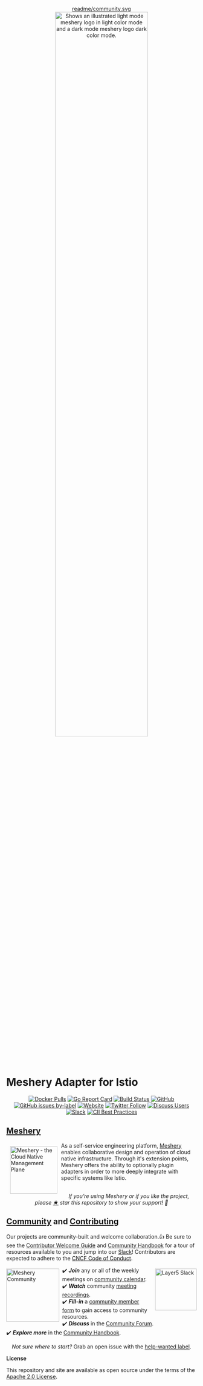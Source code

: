 <p style="text-align:center;" align="center">
  <a href="https://meshery.io">
    <picture align="center">
      <source media="(prefers-color-scheme: dark)" srcset="https://raw.githubusercontent.com/meshery/meshery-istio/master/img/readme/meshery-logo-dark-text-side.svg"  width="70%" align="center" style="margin-bottom:20px;">readme/community.svg
      <source media="(prefers-color-scheme: light)" srcset="https://raw.githubusercontent.com/meshery/meshery-istio/master/img/readme/meshery-logo-light-text-side.svg" width="70%" align="center" style="margin-bottom:20px;">
      <img alt="Shows an illustrated light mode meshery logo in light color mode and a dark mode meshery logo dark color mode." src="https://raw.githubusercontent.com/meshery/meshery-istio/master/img/readme/meshery-logo-light-text-side.svg" width="70%" align="center" style="margin-bottom:20px;">
    </picture>
  </a><br /><br />
</p>
 
# Meshery Adapter for Istio
<div align="center">

[![Docker Pulls](https://img.shields.io/docker/pulls/layer5/meshery-istio.svg)](https://hub.docker.com/r/layer5/meshery-istio)
[![Go Report Card](https://goreportcard.com/badge/github.com/layer5io/meshery-istio)](https://goreportcard.com/report/github.com/meshery/meshery-istio)
[![Build Status](https://img.shields.io/github/actions/workflow/status/meshery/meshery-istio/multi-platform.yml?branch=master)](https://github.com/meshery/meshery-istio/actions)
[![GitHub](https://img.shields.io/github/license/meshery/meshery-istio.svg)](LICENSE)
[![GitHub issues by-label](https://img.shields.io/github/issues/meshery/meshery-istio/help%20wanted.svg)](https://github.com/layer5io/meshery-istio/issues?q=is%3Aopen+is%3Aissue+label%3A"help+wanted")
[![Website](https://img.shields.io/website/https/layer5.io/meshery.svg)](https://meshery.io/)
[![Twitter Follow](https://img.shields.io/twitter/follow/layer5.svg?label=Follow&style=social)](https://twitter.com/intent/follow?screen_name=mesheryio)
[![Discuss Users](https://img.shields.io/discourse/users?server=https%3A%2F%2Fdiscuss.layer5.io)](https://discuss.layer5.io)
[![Slack](https://img.shields.io/badge/Slack-@layer5.svg?logo=slack)](http://slack.meshery.io)
[![CII Best Practices](https://bestpractices.coreinfrastructure.org/projects/3564/badge)](https://bestpractices.coreinfrastructure.org/projects/3564)

</div>

<p style="clear:both;">
<h2><a href="https://meshery.io">Meshery</a></h2>
<a href="https://meshery.io"><img src="img/readme/meshery-logo-light-text-tag.svg"
style="margin:10px;" width="125px" 
alt="Meshery - the Cloud Native Management Plane" align="left" /></a>
As a self-service engineering platform, <a href="https://meshery.io">Meshery</a> enables collaborative design and operation of cloud native infrastructure. Through it's extension points, Meshery offers the ability to optionally plugin adapters in order to more deeply integrate with specific systems like Istio. 
<br /><br /><p align="center"><i>If you’re using Meshery or if you like the project, please <a href="https://github.com/meshery/meshery/stargazers">★</a> star this repository to show your support! 🤩</i></p>
</p>

<p style="clear:both;">
<h2><a name="contributing"></a><a name="community"></a> <a href="https://slack.meshery.io">Community</a> and <a href="https://docs.meshery.io/project/contributing">Contributing</a></h2>
Our projects are community-built and welcome collaboration.👍 Be sure to see the <a href="https://docs.meshery.io/project/contributing#not-sure-where-to-start">Contributor Welcome Guide</a> and <a href="https://meshery.io/community#handbook">Community Handbook</a> for a tour of resources available to you and jump into our <a href="https://slack.meshery.io">Slack</a>! Contributors are expected to adhere to the <a href="https://github.com/cncf/foundation/blob/master/code-of-conduct.md">CNCF Code of Conduct</a>.

<a href="https://slack.meshery.io"><img alt="Layer5 Slack" src="img/readme/slack-128.png" style="margin-left:10px;padding-top:5px;" width="110px" align="right" /></a>

<a href="https://meshery.io/community"><img alt="Meshery Community" src="img/readme/community.svg" style="margin-right:8px;padding-top:5px;" width="140px" align="left" /></a>

<p>
✔️ <em><strong>Join</strong></em> any or all of the weekly meetings on <a href="https://meshery.io/calendar">community calendar</a>.<br />
✔️ <em><strong>Watch</strong></em> community <a href="https://www.youtube.com/@mesheryio?sub_confirmation=1">meeting recordings</a>.<br />
✔️ <em><strong>Fill-in</strong></em> a <a href="https://layer5.io/newcomers">community member form</a> to gain access to community resources.
<br />
✔️ <em><strong>Discuss</strong></em> in the <a href="https://meshery.io/community#discussion-forums">Community Forum</a>.<br />
✔️ <em><strong>Explore more</strong></em> in the <a href="https://meshery.io/community#handbook">Community Handbook</a>.<br />
</p>
<p align="center">
  <i>Not sure where to start?</i> Grab an open issue with the 
  <a href="https://github.com/issues?q=is%3Aopen+is%3Aissue+archived%3Afalse+org%3Alayer5io+org%3Ameshery+org%3Aservice-mesh-performance+org%3Aservice-mesh-patterns+org%3Alayer5labs+org%3Ameshery-extensions+label%3A%22help+wanted%22+">help-wanted label</a>.
</p>

**License**

This repository and site are available as open source under the terms of the [Apache 2.0 License](https://opensource.org/licenses/Apache-2.0).
